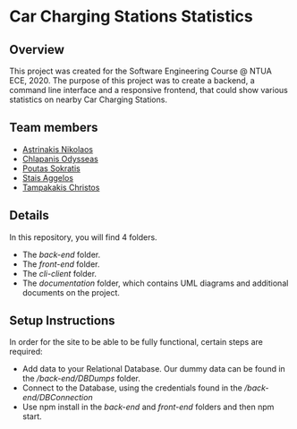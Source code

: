 # Car Charging Stations Statistics

## Overview

This project was created for the Software Engineering Course @ NTUA ECE, 2020. The purpose of this project was to create a backend, a command line interface and a responsive frontend, that could show various statistics on nearby Car Charging Stations.

## Team members

* [Astrinakis Nikolaos](https://github.com/nickastrin)
* [Chlapanis Odysseas](https://github.com/odytokoumbo)
* [Poutas Sokratis](https://github.com/Paleho)
* [Stais Aggelos](https://github.com/aggelostais)
* [Tampakakis Christos](https://github.com/tampakc)

## Details

In this repository, you will find 4 folders. 
* The *back-end* folder.
* The *front-end* folder.
* The *cli-client* folder.
* The *documentation* folder, which contains UML diagrams and additional documents on the project. 

## Setup Instructions

In order for the site to be able to be fully functional, certain steps are required:

* Add data to your Relational Database. Our dummy data can be found in the */back-end/DBDumps* folder.
* Connect to the Database, using the credentials found in the */back-end/DBConnection*
* Use npm install in the *back-end* and *front-end* folders and then npm start.
